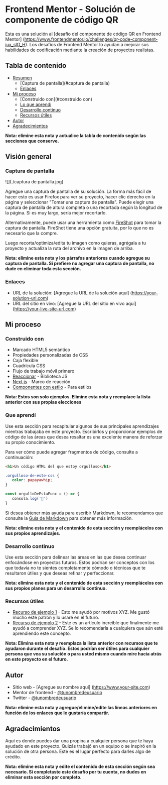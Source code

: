 # Frontend Mentor - Solución de componente de código QR

Esta es una solución al [desafío del componente de código QR en Frontend Mentor] (https://www.frontendmentor.io/challenges/qr-code-component-iux_sIO_H). Los desafíos de Frontend Mentor lo ayudan a mejorar sus habilidades de codificación mediante la creación de proyectos realistas.

## Tabla de contenido

- [Resumen](#resumen)
   - [Captura de pantalla](#captura de pantalla)
   - [Enlaces](#enlaces)
- [Mi proceso](#mi-proceso)
   - [Construido con](#construido con)
   - [Lo que aprendí](#lo-que-aprendí)
   - [Desarrollo continuo](#desarrollo-continuo)
   - [Recursos útiles](#recursos-útiles)
- [Autor](#autor)
- [Agradecimientos](#agradecimientos)

**Nota: elimine esta nota y actualice la tabla de contenido según las secciones que conserve.**

## Visión general

### Captura de pantalla

![](./captura de pantalla.jpg)

Agregue una captura de pantalla de su solución. La forma más fácil de hacer esto es usar Firefox para ver su proyecto, hacer clic derecho en la página y seleccionar "Tomar una captura de pantalla". Puede elegir una captura de pantalla de altura completa o una recortada según la longitud de la página. Si es muy largo, sería mejor recortarlo.

Alternativamente, puede usar una herramienta como [FireShot](https://getfireshot.com/) para tomar la captura de pantalla. FireShot tiene una opción gratuita, por lo que no es necesario que la compre.

Luego recorta/optimiza/edita tu imagen como quieras, agrégala a tu proyecto y actualiza la ruta del archivo en la imagen de arriba.

**Nota: elimine esta nota y los párrafos anteriores cuando agregue su captura de pantalla. Si prefiere no agregar una captura de pantalla, no dude en eliminar toda esta sección.**

### Enlaces

- URL de la solución: [Agregue la URL de la solución aquí] (https://your-solution-url.com)
- URL del sitio en vivo: [Agregue la URL del sitio en vivo aquí] (https://your-live-site-url.com)

## Mi proceso

### Construido con

- Marcado HTML5 semántico
- Propiedades personalizadas de CSS
- Caja flexible
- Cuadrícula CSS
- Flujo de trabajo móvil primero
- [Reaccionar](https://reactjs.org/) - Biblioteca JS
- [Next.js](https://nextjs.org/) - Marco de reacción
- [Componentes con estilo](https://styled-components.com/) - Para estilos

**Nota: Estos son solo ejemplos. Elimine esta nota y reemplace la lista anterior con sus propias elecciones**

### Que aprendí

Use esta sección para recapitular algunos de sus principales aprendizajes mientras trabajaba en este proyecto. Escribirlos y proporcionar ejemplos de código de las áreas que desea resaltar es una excelente manera de reforzar su propio conocimiento.

Para ver cómo puede agregar fragmentos de código, consulte a continuación:

```html
<h1>Un código HTML del que estoy orgulloso</h1>
```
```css
.orgulloso-de-este-css {
   color: papayawhip;
}
```
```js
const orgulloDeEstaFunc = () => {
   consola.log('🎉')
}
```

Si desea obtener más ayuda para escribir Markdown, le recomendamos que consulte la [Guía de Markdown](https://www.markdownguide.org/) para obtener más información.

**Nota: elimine esta nota y el contenido de esta sección y reemplácelos con sus propios aprendizajes.**

### Desarrollo continuo

Use esta sección para delinear las áreas en las que desea continuar enfocándose en proyectos futuros. Estos podrían ser conceptos con los que todavía no te sientes completamente cómodo o técnicas que te resultaron útiles y que deseas refinar y perfeccionar.

**Nota: elimine esta nota y el contenido de esta sección y reemplácelos con sus propios planes para un desarrollo continuo.**

### Recursos útiles

- [Recurso de ejemplo 1](https://www.example.com) - Esto me ayudó por motivos XYZ. Me gustó mucho este patrón y lo usaré en el futuro.
- [Recurso de ejemplo 2](https://www.example.com) - Este es un artículo increíble que finalmente me ayudó a comprender XYZ. Se lo recomendaría a cualquiera que aún esté aprendiendo este concepto.

**Nota: Elimina esta nota y reemplaza la lista anterior con recursos que te ayudaron durante el desafío. Estos podrían ser útiles para cualquier persona que vea su solución o para usted mismo cuando mire hacia atrás en este proyecto en el futuro.**

## Autor

- Sitio web - [Agregue su nombre aquí] (https://www.your-site.com)
- Mentor de frontend - [@tunombredeusuario](https://www.frontendmentor.io/profile/tunombredeusuario)
- Twitter - [@tunombredeusuario](https://www.twitter.com/tunombredeusuario)

**Nota: elimine esta nota y agregue/elimine/edite las líneas anteriores en función de los enlaces que le gustaría compartir.**

## Agradecimientos

Aquí es donde puedes dar una propina a cualquier persona que te haya ayudado en este proyecto. Quizás trabajó en un equipo o se inspiró en la solución de otra persona. Este es el lugar perfecto para darles algo de crédito.

**Nota: elimine esta nota y edite el contenido de esta sección según sea necesario. Si completaste este desafío por tu cuenta, no dudes en eliminar esta sección por completo.**
